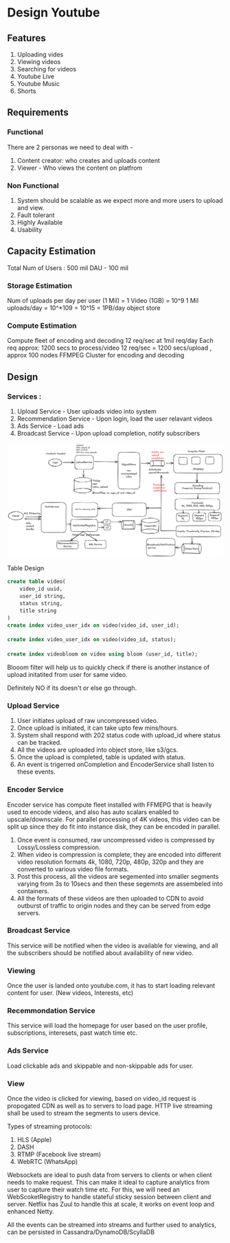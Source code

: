 # Design Youtube

## Features

1. Uploading vides
2. Viewing videos
3. Searching for videos
4. Youtube Live
5. Youtube Music
6. Shorts

## Requirements

### Functional
There are 2 personas we need to deal with - 
1. Content creator: who creates and uploads content
2. Viewer - Who views the content on platfrom

### Non Functional
1. System should be scalable as we expect more and more users to upload and view.
2. Fault tolerant
3. Highly Available
4. Usability

## Capacity Estimation
Total Num of Users : 500 mil
DAU - 100 mil

### Storage Estimation
Num of uploads per day per user (1 Mil) = 1 Video (1GB) = 10^9
1 Mil uploads/day = 10^*109 = 10^15 = 1PB/day object store

### Compute Estimation
Compute fleet of encoding and decoding
12 req/sec at 1mil req/day
Each req approx: 1200 secs to process/video
12 req/sec = 1200 secs/upload , approx 100 nodes FFMPEG Cluster for encoding and decoding


## Design
### Services :
1. Upload Service - User uploads video into system
2. Recommendation Service - Upon login, load the user relavant videos
3. Ads Service - Load ads
4. Broadcast Service - Upon upload completion, notify subscribers


![screenshot](../images/youtube.png)

Table Design

```sql
create table video(
    video_id uuid,
    user_id string,
    status string,
    title string
)
create index video_user_idx on video(video_id, user_id);

create index video_user_idx on video(video_id, status);

create index videobloom on video using bloom (user_id, title);
```
Blooom filter will help us to quickly check if there is another instance of upload initatited from user for same video.

Definitely NO if its doesn't or else go through.

### Upload Service
1. User initiates upload of raw uncompressed video.
2. Once upload is initiated, it can take upto few mins/hours.
3. System shall respond with 202 status code with upload_id where status can be tracked.
4. All the videos are uploaded into object store, like s3/gcs.
5. Once the upload is completed, table is updated with status.
6. An event is trigerred onCompletion and EncoderService shall listen to these events.

### Encoder Service
Encoder service has compute fleet installed with FFMEPG that is heavily used to encode videos, and also has auto scalars enabled to upscale/downscale. For parallel processing of 4K videos, this video can be split up since they do fit into instance disk, they can be encoded in parallel.
1. Once event is consumed, raw uncompressed video is compressed by Lossy/Lossless compression.
2. When video is compression is complete, they are encoded into different video resolution formats 4k, 1080, 720p, 480p, 320p and they are converted to various video file formats.
3. Post this process, all the videos are segemented into smaller segments varying from 3s to 10secs and then these segemnts are assembeled into containers.
4. All the formats of these videos are then uploaded to CDN to avoid outburst of traffic to origin nodes and they can be served from edge servers.

### Broadcast Service
This service will be notified when the video is available for viewing, and all the subscribers should be notified about availability of new video.

### Viewing
Once the user is landed onto youtube.com, it has to start loading relevant content for user. (New videos, Interests, etc)
### Recemmondation Service
This service will load the homepage for user based on the user profile, subscriptions, interesets, past watch time etc.
### Ads Service
Load clickable ads and skippable and non-skippable ads for user.

### View 
Once the video is clicked for viewing, based on video_id request is propogated CDN as well as to servers to load page. HTTP live streaming shall be used to stream the segments to users device. 

Types of streaming protocols:
1. HLS (Apple)
2. DASH 
3. RTMP (Facebook live stream)
4. WebRTC (WhatsApp)

Websockets are ideal to push data from servers to clients or when client needs to make request. This can make it ideal to capture analytics from user to capture their watch time etc.
For this, we will need an WebScoketRegistry to handle stateful sticky session between client and server. Netflix has Zuul to handle this at scale, it works on event loop and enhanced Netty.

All the events can be streamed into streams and further used to analytics, can be persisted in Cassandra/DynamoDB/ScyllaDB
